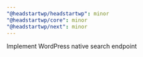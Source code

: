 ```yaml
---
"@headstartwp/headstartwp": minor
"@headstartwp/core": minor
"@headstartwp/next": minor
---
```


Implement WordPress native search endpoint
